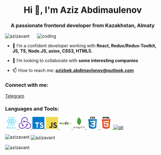 
<h1 align="center">Hi 👋, I'm Aziz Abdimaulenov</h1>
<h3 align="center">A passionate frontend developer from Kazakhstan, Almaty</h3>

<img src="https://coindsyz.com/wp-content/uploads/2022/03/1584023795.gif" alt="coding" align="right" width="400">

<p align="left"> <img src="https://komarev.com/ghpvc/?username=azizavant&label=Profile%20views&color=0e75b6&style=flat" alt="azizavant" /> </p>

- 🌱 I’m a confident developer working with **React, Redux/Redux-Toolkit, JS, TS, Node.JS, axios, CSS3, HTML5.**

- 👯 I’m looking to collaborate with **some interesting companies**

- 📫 How to reach me: **azizbek.abdimavlonov@outlook.com**

<h3 align="left">Connect with me:</h3>
<p align="left"> <a href="https://desktop.telegram.org" target="_blank">Telegram</a
</p>

<h3 align="left">Languages and Tools:</h3>
<p align="left">
<a href="https://reactjs.org/" target="_blank" rel="noreferrer"> <img src="https://raw.githubusercontent.com/devicons/devicon/master/icons/react/react-original-wordmark.svg" alt="react" width="40" height="40"/> </a> <a href="https://redux.js.org" target="_blank" rel="noreferrer"> <img src="https://raw.githubusercontent.com/devicons/devicon/master/icons/redux/redux-original.svg" alt="redux" width="40" height="40"/> </a> <a href="https://www.typescriptlang.org/" target="_blank" rel="noreferrer"> <img src="https://raw.githubusercontent.com/devicons/devicon/master/icons/typescript/typescript-original.svg" alt="typescript" width="40" height="40"/> </a>
<a href="https://developer.mozilla.org/en-US/docs/Web/JavaScript" target="_blank" rel="noreferrer"> <img src="https://raw.githubusercontent.com/devicons/devicon/master/icons/javascript/javascript-original.svg" alt="javascript" width="40" height="40"/> </a> <a href="https://nodejs.org" target="_blank" rel="noreferrer"> <img src="https://raw.githubusercontent.com/devicons/devicon/master/icons/nodejs/nodejs-original-wordmark.svg" alt="nodejs" width="40" height="40"/> </a> <a href="https://www.mongodb.com/" target="_blank" rel="noreferrer"> <img src="https://raw.githubusercontent.com/devicons/devicon/master/icons/mongodb/mongodb-original-wordmark.svg" alt="mongodb" width="40" height="40"/> </a><a href="https://www.w3schools.com/css/" target="_blank" rel="noreferrer"> <img  src="https://raw.githubusercontent.com/devicons/devicon/master/icons/css3/css3-original-wordmark.svg" alt="css3" width="40" height="40"/> </a> <a href="https://www.w3.org/html/" target="_blank" rel="noreferrer"> <img src="https://raw.githubusercontent.com/devicons/devicon/master/icons/html5/html5-original-wordmark.svg" alt="html5" width="40" height="40"/> </a>  <a href="https://git-scm.com/" target="_blank" rel="noreferrer"> <img src="https://www.vectorlogo.zone/logos/git-scm/git-scm-icon.svg" alt="git" width="40" height="40"/> </a> </p>

<p><img align="left" src="[https://github-readme-stats.vercel.app/api](https://github-readme-stats-git-masterrstaa-rickstaa.vercel.app/api?/top-langs?username=azizavant&show_icons=true&locale=en&layout=compact" alt="azizavant" /></p>

<p>&nbsp;<img align="center" src="[https://github-readme-stats.vercel.app/api](https://github-readme-stats-git-masterrstaa-rickstaa.vercel.app/api?username=azizavant&show_icons=true&locale=en" alt="azizavant" /></p>

<p><img align="center" src="https://github-readme-streak-stats.herokuapp.com/?user=azizavant&" alt="azizavant" /></p>
